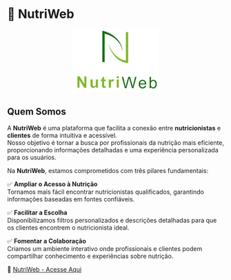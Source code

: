 # 🥗 NutriWeb

<p align="center">
  <img src="app/public/imagens/logo-NutriWeb.png" alt="NutriWeb Logo" width="200">
</p>

## Quem Somos
A **NutriWeb** é uma plataforma que facilita a conexão entre **nutricionistas** e **clientes** de forma intuitiva e acessível.  
Nosso objetivo é tornar a busca por profissionais da nutrição mais eficiente, proporcionando informações detalhadas e uma experiência personalizada para os usuários.

Na **NutriWeb**, estamos comprometidos com três pilares fundamentais:

✅ **Ampliar o Acesso à Nutrição**  
Tornamos mais fácil encontrar nutricionistas qualificados, garantindo informações baseadas em fontes confiáveis.

✅ **Facilitar a Escolha**  
Disponibilizamos filtros personalizados e descrições detalhadas para que os clientes encontrem o nutricionista ideal.

✅ **Fomentar a Colaboração**  
Criamos um ambiente interativo onde profissionais e clientes podem compartilhar conhecimento e experiências sobre nutrição.  

🔗 [NutriWeb - Acesse Aqui](https://nutriweb-prsw.onrender.com/)  